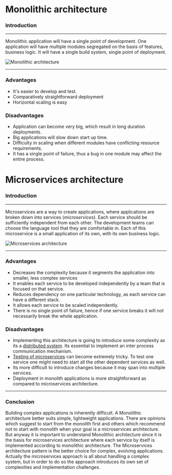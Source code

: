 # Monolithic architecture

### Introduction
___

Monolithic application will have a single point of development. One application will have multiple modules segregated on the basis of features, business logic. It will have a single build system, single point of deployment.

![Monolithic architecture ](https://microservices.io/i/DecomposingApplications.011.jpg)
___
### Advantages

  - It's easier to develop and test.
  - Comparatively straightforward deployment
  - Horizontal scaling is easy

### Disadvantages
  - Application can become very big, which result in long duration deployments.
  - Big applications will slow down start up time. 
  - Difficulty in scaling when different modules have conflicting resource requirements. 
  - It has a single point of failure, thus a bug in one module may affect the entire process.  
 


# Microservices architecture
### Introduction
___
Microservices are a way to create applications, where applications are broken down into services (*microservices*). Each service should be sufficiently independent from each other. The development teams can choose the language tool that they are comfortable in. Each of this microservice is a small application of its own, with its own business logic. 

![Microservices architecture ](https://miro.medium.com/max/800/0*nQZhIgz34givPDhY.png)

---

### Advantages
- Decreases the complexity because it segments the application into smaller, less complex services
- It enables each service to be developed independently by a team that is focused on that service.
- Reduces dependency on one particular technology, as each service can have a different stack. 
- It allows each service to be scaled independently. 
- There is no single point of failure, hence if one service breaks it will not necessarily break the whole application.
 
### Disadvantages
- Implementing this architecture is going to introduce some complexity as its a  [distributed system](http://www.antonkharenko.com/2015/06/notes-on-distributed-vs-non-distributed.html). Its essential to implement an inter process communication mechanism. 
- [Testing of microservices](http://www.antonkharenko.com/2015/06/notes-on-distributed-vs-non-distributed.html) can become extremely tricky. To test one service one might need to start all the other dependent services as well. 
- Its more difficult to introduce changes because it may span into multiple services. 
- Deployment in monolith applications is more straightforward as compared to microservices architecture.

___

### Conclusion
Building complex applications is inherently difficult. A Monolithic architecture better suits simple, lightweight applications. There are opinions which suggest to start from the monolith first and others which recommend not to start with monolith when your goal is a microservices architecture. But anyway it is important to understand Monolithic architecture since it is the basis for microservices architecture where each service by itself is implemented according to monolithic architecture. The Microservices architecture pattern is the better choice for complex, evolving applications. Actually the microservices approach is all about handling a complex system, but in order to do so the approach introduces its own set of complexities and implementation challenges.





